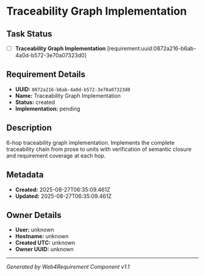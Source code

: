 # Traceability Graph Implementation

## Task Status
- [ ] **Traceability Graph Implementation** [requirement:uuid:0872a216-b6ab-4a0d-b572-3e70a07323d0]

## Requirement Details

- **UUID:** `0872a216-b6ab-4a0d-b572-3e70a07323d0`
- **Name:** Traceability Graph Implementation
- **Status:** created
- **Implementation:** pending

## Description

6-hop traceability graph implementation. Implements the complete traceability chain from prose to units with verification of semantic closure and requirement coverage at each hop.

## Metadata

- **Created:** 2025-08-27T06:35:09.461Z
- **Updated:** 2025-08-27T06:35:09.461Z

## Owner Details

- **User:** unknown
- **Hostname:** unknown
- **Created UTC:** unknown
- **Owner UUID:** unknown

---

*Generated by Web4Requirement Component v1.1*
